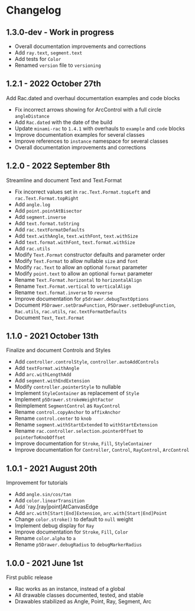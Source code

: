 Changelog
=========

1.3.0-dev - Work in progress
----------------------------
+ Overall documentation improvements and corrections
+ Add `ray.text`, `segment.text`
+ Add tests for `Color`
+ Renamed `version` file to `versioning`



1.2.1 - 2022 October 27th
-------------------------
Add Rac.dated and overhaul documentation examples and code blocks
+ Fix incorrect arrows showing for ArcControl with a full circle `angleDistance`
+ Add `Rac.dated` with the date of the build
+ Update `minami-rac` to `1.4.1` with overhauls to `example` and `code` blocks
+ Improve documentation examples for several classes
+ Improve references to `instance` namespace for several classes
+ Overall documentation improvements and corrections


1.2.0 - 2022 September 8th
--------------------------
Streamline and document Text and Text.Format
+ Fix incorrect values set in `rac.Text.Format.topLeft` and `rac.Text.Format.topRight`
+ Add `angle.log`
+ Add `point.pointAtBisector`
+ Add `segment.inverse`
+ Add `text.format.toString`
+ Add `rac.textFormatDefaults`
+ Add `text.withAngle`, `text.withFont`, `text.withSize`
+ Add `text.format.withFont`, `text.format.withSize`
+ Add `rac.utils`
+ Modify `Text.Format` constructor defaults and parameter order
+ Modify `Text.Format` to allow nullable `size` and `font`
+ Modify `rac.Text` to allow an optional `format` parameter
+ Modify `point.text` to allow an optional `format` parameter
+ Rename `Text.Format.horizontal` to `horizontalAlign`
+ Rename `Text.Format.vertical` to `verticalAlign`
+ Rename `text.format.inverse` to `reverse`
+ Improve documentation for `p5drawer.debugTextOptions`
+ Document `P5Drawer.setDrawFunction`, `P5Drawer.setDebugFunction`, `Rac.utils`, `rac.utils`, `rac.textFormatDefaults`
+ Document `Text`, `Text.Format`


1.1.0 - 2021 October 13th
-------------------------
Finalize and document Controls and Styles
+ Add `controller.controlStyle`, `controller.autoAddControls`
+ Add `textFormat.withAngle`
+ Add `arc.withLengthAdd`
+ Add `segment.withEndExtension`
+ Modify `controller.pointerStyle` to nullable
+ Implement `StyleContainer` as replacement of `Style`
+ Implement `p5Drawer.strokeWeightFactor`
+ Reimplement `SegmentControl` as `RayControl`
+ Rename `control.copyAnchor` to `affixAnchor`
+ Rename `control.center` to `knob`
+ Rename `segment.withStartExtended` to `withStartExtension`
+ Rename `rac.controller.selection.pointerOffset` to `pointerToKnobOffset`
+ Improve documentation for `Stroke`, `Fill`, `StyleContainer`
+ Improve documentation for `Controller`, `Control`, `RayControl`, `ArcControl`


1.0.1 - 2021 August 20th
------------------------
Improvement for tutorials
+ Add `angle.sin/cos/tan`
+ Add `color.linearTransition`
+ Add `ray.[ray|point]AtCanvasEdge
+ Add `arc.with[Start|End]Extension`, `arc.with[Start|End]Point`
+ Change `color.stroke()` to default to `null` weight
+ Implement debug display for `Ray`
+ Improve documentation for `Stroke`, `Fill`, `Color`
+ Rename `color.alpha` to `a`
+ Rename `p5Drawer.debugRadius` to `debugMarkerRadius`


1.0.0 - 2021 June 1st
---------------------
First public release
+ Rac works as an instance, instead of a global
+ All drawable classes documented, tested, and stable
+ Drawables stabilized as Angle, Point, Ray, Segment, Arc

